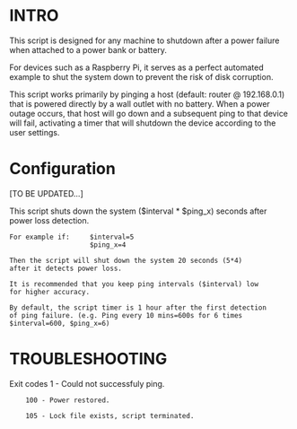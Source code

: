 # INTRO

This script is designed for any machine to shutdown after a power failure when
attached to a power bank or battery.

For devices such as a Raspberry Pi, it serves as a perfect automated example
to shut the system down to prevent the risk of disk corruption.

This script works primarily by pinging a host (default: router @ 192.168.0.1)
that is powered directly by a wall outlet with no battery. When a power outage
occurs, that host will go down and a subsequent ping to that device will fail,
activating a timer that will shutdown the device according to the user settings.


# Configuration

[TO BE UPDATED...]


 This script shuts down the system ($interval * $ping_x) seconds after
 power loss detection.

	For example if:		$interval=5
						$ping_x=4

	Then the script will shut down the system 20 seconds (5*4)
	after it detects power loss.

	It is recommended that you keep ping intervals ($interval) low
	for higher accuracy.

	By default, the script timer is 1 hour after the first detection
	of ping failure. (e.g. Ping every 10 mins=600s for 6 times
	$interval=600, $ping_x=6)


# TROUBLESHOOTING
 Exit codes
		1   - Could not successfuly ping.

		100 - Power restored.

		105 - Lock file exists, script terminated.



